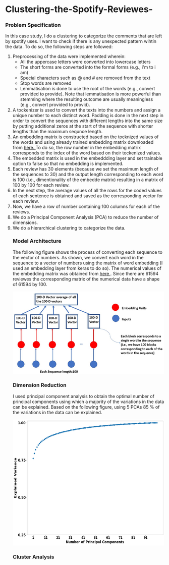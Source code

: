 # Clustering-the-Spotify-Reviewes-
<h3> Problem Specification </h3>
<p> In this case study, I do a clustering to categorize the comments that are left by spotify uses. I want to check if there is any unexpected pattern wihtin the data. To do so, the following steps are followed:
<ol>
  <li>Preprocessing of the data were implemented wherein:
    <ul><li>All the uppercase letters were converted into  lowercase letters</li>
      <li>The short forms are converted into the formal forms (e.g., i'm to i am)</li> 
      <li>Special characters such as @ and # are removed from the text</li> 
      <li>Stop words are removed</li>
      <li>Lemmatisation is done to use the root of the words (e.g., convert provided to provide). Note that lemmatisation is more powerful than stemming where the resulting outcome are usually meaningless (e.g., convert provided to provid).</li>
    </ul>
   <li> A tockenizer is used to convert the texts into the numbers and assign a unique number to each distinct word. Padding is done in the next step in order to convert the sequences with different lengths into the same size by putting additional zeros at the start of the sequence with shorter lengths than the maximum sequnce length.</li>
  <li> An embedding matrix is constructed based on the tocknized values of the words and using already trained embedding matrix downloaded from <a href='https://nlp.stanford.edu/projects/glove/'> here. </a> To do so, the row number in the embedding matrix corresponds to the index of the word based on their tockenized values.</li>
  <li> The embedded matrix is used in the embeddding layer and set trainable option to false so that no embedding is implemented.</li>
  <li> Each review has 30 elements (because we set the maximum length of the sequences to 30) and the output length corresponding to each word is 100 (i.e., dimentionality of the embedde matrix) resulting in a matrix of 100 by 100 for each review.</li>
  <li> In the next step, the average values of all the rows for the coded values of each sentence is obtained and saved as the corresponding vector for each review.</li>
  <li> Now, we have a row of number containing 100 columns for each of the reviews. </li>
  <li> We do a Principal Component Analysis (PCA) to reduce the number of dimensions.</li>
  <li> We do a hierarchical clustering to categorize the data.</li>
</p>
<h3>Model Architecture</h3>
<p>The following figure shows the process of converting each sequence to the vector of numbers. As shown, we convert each word in the sequence to a vector of numbers using the matrix of word embedding (I used an embedding layer from keras to do so). The numerical values of the embedding matrix was obtained from <a href='https://nlp.stanford.edu/projects/glove/'> here <a>. Since there are 61594 reviewes the corresponding matrix of the numerical data have a shape of 61594 by 100. <br>

  <img src='https://github.com/kaveh7293/Clustering-the-Spotify-Reviewes-/blob/main/Screenshot%202022-07-29%20184955.jpg'></p>
 <h3> Dimension Reduction </h3>
  <p> I used principal component analysis to obtain the optimal number of principal components using which a majority of the variations in the data can be explained. Based on the following figure, using 5 PCAs 85 % of the variations in the data can be explained.</p>
  <img src='https://github.com/kaveh7293/Clustering-the-Spotify-Reviewes-/blob/main/explained_variance.png' width='600' height='400'>
 </p>
 <h3> Cluster Analysis</h3>
 

